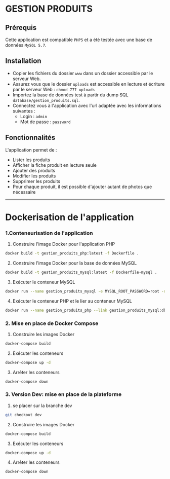 # GESTION PRODUITS

## Prérequis
Cette application est compatible `PHP5` et a été testée avec une base de données `MySQL 5.7`.

## Installation
- Copier les fichiers du dossier `www` dans un dossier accessible par le serveur Web.
- Assurez vous que le dossier `uploads` est accessible en lecture et écriture par le serveur Web : `chmod 777 uploads`
- Importez la base de données test à partir du dump SQL `database/gestion_produits.sql`.
- Connectez vous à l'application avec l'url adaptée avec les informations suivantes :
    - Login : `admin`
    - Mot de passe : `password`

## Fonctionnalités
L'application permet de :
- Lister les produits
- Afficher la fiche produit en lecture seule
- Ajouter des produits
- Modifier les produits
- Supprimer les produits
- Pour chaque produit, il est possible d'ajouter autant de photos que nécessaire

---

# Dockerisation de l'application

### 1.Conteneurisation de l'application

1. Construire l'image Docker pour l'application PHP
```bash
docker build -t gestion_produits_php:latest -f Dockerfile .
```

2. Construire l'image Docker pour la base de données MySQL
```bash
docker build -t gestion_produits_mysql:latest -f Dockerfile-mysql .
```

3. Exécuter le conteneur MySQL
```bash
docker run --name gestion_produits_mysql -e MYSQL_ROOT_PASSWORD=root -d gestion_produits_mysql:latest
```

4. Exécuter le conteneur PHP et le lier au conteneur MySQL
```bash
docker run --name gestion_produits_php --link gestion_produits_mysql:db -p 80:80 -d gestion_produits_php:latest
```

### 2. Mise en place de Docker Compose

1. Construire les images Docker
```bash
docker-compose build
```

2. Exécuter les conteneurs
```bash
docker-compose up -d
```

3. Arrêter les conteneurs
```bash
docker-compose down
```

### 3. Version Dev: mise en place de la plateforme

1. se placer sur la branche dev
```bash
git checkout dev
```

2. Construire les images Docker
```bash
docker-compose build
```

3. Exécuter les conteneurs
```bash
docker-compose up -d
```

4. Arrêter les conteneurs
```bash
docker-compose down
```